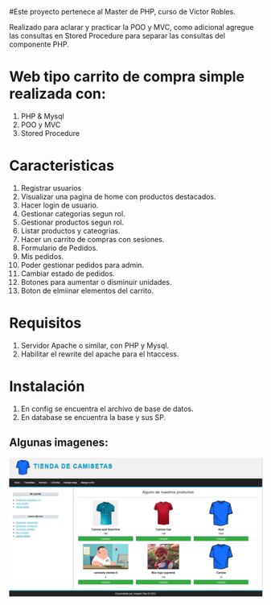 #Este proyecto pertenece al Master de PHP, curso de Victor Robles.

Realizado para aclarar y practicar la POO y MVC, como adicional agregue las consultas en Stored Procedure para separar las consultas del componente PHP.

# Web tipo carrito de compra simple realizada con:

1. PHP & Mysql
2. POO y MVC
3. Stored Procedure

# Caracteristicas

1. Registrar usuarios
2. Visualizar una pagina de home con productos destacados.
3. Hacer login de usuario.
4. Gestionar categorias segun rol.
5. Gestionar productos segun rol.
6. Listar productos y cateogrias.
7. Hacer un carrito de compras con sesiones.
8. Formulario de Pedidos.
9. Mis pedidos.
10. Poder gestionar pedidos para admin.
11. Cambiar estado de pedidos.
12. Botones para aumentar o disminuir unidades.
13. Boton de elmiinar elementos del carrito.

# Requisitos

1. Servidor Apache o similar, con PHP y Mysql.
2. Habilitar el rewrite del apache para el htaccess.

# Instalación

1. En config se encuentra el archivo de base de datos.
2. En database se encuentra la base y sus SP.

## Algunas imagenes:

![Home](https://raw.githubusercontent.com/jo4co/MasterPhp/main/tienda-master-poo/assets/img/Home.jpg)
